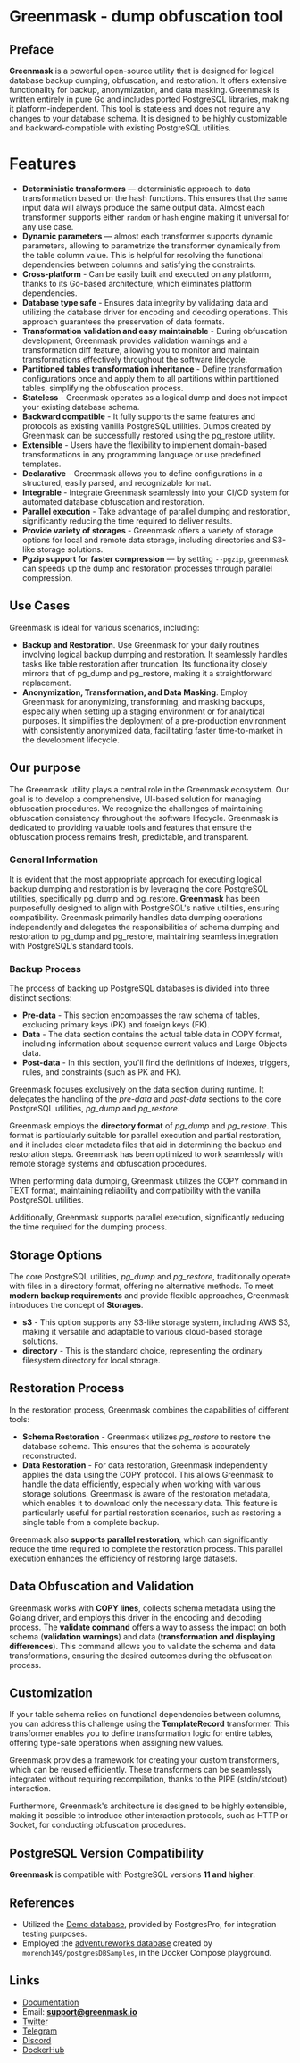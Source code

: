 # Greenmask - dump obfuscation tool

## Preface

**Greenmask** is a powerful open-source utility that is designed for logical database backup dumping,
obfuscation, and restoration. It offers extensive functionality for backup, anonymization, and data masking. Greenmask
is written entirely in pure Go and includes ported PostgreSQL libraries, making it platform-independent. This tool is
stateless and does not require any changes to your database schema. It is designed to be highly customizable and
backward-compatible with existing PostgreSQL utilities.

# Features

* **Deterministic transformers** — deterministic approach to data transformation based on the hash
  functions. This ensures that the same input data will always produce the same output data. Almost each transformer
  supports either `random` or `hash` engine making it universal for any use case.
* **Dynamic parameters** — almost each transformer supports dynamic parameters, allowing to parametrize the
  transformer dynamically from the table column value. This is helpful for resolving the functional dependencies
  between columns and satisfying the constraints.
* **Cross-platform** - Can be easily built and executed on any platform, thanks to its Go-based architecture,
  which eliminates platform dependencies.
* **Database type safe** - Ensures data integrity by validating data and utilizing the database driver for
  encoding and decoding operations. This approach guarantees the preservation of data formats.
* **Transformation validation and easy maintainable** - During obfuscation development, Greenmask provides validation
  warnings and a transformation diff feature, allowing you to monitor and maintain transformations effectively
  throughout the software lifecycle.
* **Partitioned tables transformation inheritance** - Define transformation configurations once and apply them to all
  partitions within partitioned tables, simplifying the obfuscation process.
* **Stateless** - Greenmask operates as a logical dump and does not impact your existing database schema.
* **Backward compatible** - It fully supports the same features and protocols as existing vanilla PostgreSQL utilities.
  Dumps created by Greenmask can be successfully restored using the pg_restore utility.
* **Extensible** - Users have the flexibility to implement domain-based transformations in any programming language or
  use predefined templates.
* **Declarative** - Greenmask allows you to define configurations in a structured, easily parsed, and recognizable
  format.
* **Integrable** - Integrate Greenmask seamlessly into your CI/CD system for automated database obfuscation and
  restoration.
* **Parallel execution** - Take advantage of parallel dumping and restoration, significantly reducing the time required
  to deliver results.
* **Provide variety of storages** - Greenmask offers a variety of storage options for local and remote data storage,
  including directories and S3-like storage solutions.
* **Pgzip support for faster compression** — by setting `--pgzip`, greenmask can speeds up the dump and restoration
processes through parallel compression.

## Use Cases

Greenmask is ideal for various scenarios, including:

* **Backup and Restoration**. Use Greenmask for your daily routines involving logical backup dumping and restoration. It
  seamlessly handles tasks like table restoration after truncation. Its functionality closely mirrors that of pg_dump
  and pg_restore, making it a straightforward replacement.
* **Anonymization, Transformation, and Data Masking**. Employ Greenmask for anonymizing, transforming, and masking
  backups, especially when setting up a staging environment or for analytical purposes. It simplifies the deployment of
  a pre-production environment with consistently anonymized data, facilitating faster time-to-market in the development
  lifecycle.

## Our purpose

The Greenmask utility plays a central role in the Greenmask ecosystem. Our goal is to develop a comprehensive, UI-based
solution for managing obfuscation procedures. We recognize the challenges of maintaining obfuscation consistency
throughout the software lifecycle. Greenmask is dedicated to providing valuable tools and features that ensure the
obfuscation process remains fresh, predictable, and transparent.

### General Information

It is evident that the most appropriate approach for executing logical backup dumping and restoration is by leveraging
the core PostgreSQL utilities, specifically pg_dump and pg_restore. **Greenmask** has been purposefully designed to
align with PostgreSQL's native utilities, ensuring compatibility. Greenmask primarily handles data dumping
operations independently and delegates the responsibilities of schema dumping and restoration to pg_dump and pg_restore,
maintaining seamless integration with PostgreSQL's standard tools.

### Backup Process

The process of backing up PostgreSQL databases is divided into three distinct sections:

* **Pre-data** - This section encompasses the raw schema of tables, excluding primary keys (PK) and foreign keys (FK).
* **Data** - The data section contains the actual table data in COPY format, including information about sequence
  current
  values and Large Objects data.
* **Post-data** - In this section, you'll find the definitions of indexes, triggers, rules, and constraints (such as PK
  and
  FK).

Greenmask focuses exclusively on the data section during runtime. It delegates the handling of the _pre-data_ and
_post-data_ sections to the core PostgreSQL utilities, _pg_dump_ and _pg_restore_.

Greenmask employs the **directory format** of _pg_dump_ and _pg_restore_. This format is particularly suitable for
parallel execution and partial restoration, and it includes clear metadata files that aid in determining the backup and
restoration steps. Greenmask has been optimized to work seamlessly with remote storage systems and obfuscation
procedures.

When performing data dumping, Greenmask utilizes the COPY command in TEXT format, maintaining reliability and
compatibility with the vanilla PostgreSQL utilities.

Additionally, Greenmask supports parallel execution, significantly reducing the time required for the dumping process.

## Storage Options

The core PostgreSQL utilities, _pg_dump_ and _pg_restore_, traditionally operate with files in a directory format,
offering no alternative methods. To meet **modern backup requirements** and provide flexible approaches,
Greenmask introduces the concept of **Storages**.

* **s3** - This option supports any S3-like storage system, including AWS S3, making it versatile and adaptable to
  various cloud-based storage solutions.
* **directory** - This is the standard choice, representing the ordinary filesystem directory for local storage.

## Restoration Process

In the restoration process, Greenmask combines the capabilities of different tools:

* **Schema Restoration** - Greenmask utilizes _pg_restore_ to restore the database schema. This ensures that the schema
  is accurately reconstructed.
* **Data Restoration** - For data restoration, Greenmask independently applies the data using the COPY protocol.
  This allows Greenmask to handle the data efficiently, especially when working with various storage solutions.
  Greenmask is aware of the restoration metadata, which enables it to download only the necessary data. This feature
  is particularly useful for partial restoration scenarios, such as restoring a single table from a complete backup.

Greenmask also **supports parallel restoration**, which can significantly reduce the time required to complete the
restoration process. This parallel execution enhances the efficiency of restoring large datasets.

## Data Obfuscation and Validation

Greenmask works with **COPY lines**, collects schema metadata using the Golang driver, and employs this driver in the
encoding and decoding process. The **validate command** offers a way to assess the impact on both schema
(**validation warnings**) and data (**transformation and displaying differences**). This command allows you to validate
the schema and data transformations, ensuring the desired outcomes during the obfuscation process.

## Customization

If your table schema relies on functional dependencies between columns, you can address this challenge using the
**TemplateRecord** transformer. This transformer enables you to define transformation logic for entire tables,
offering type-safe operations when assigning new values.

Greenmask provides a framework for creating your custom transformers, which can be reused efficiently. These
transformers can be seamlessly integrated without requiring recompilation, thanks to the PIPE (stdin/stdout)
interaction.

Furthermore, Greenmask's architecture is designed to be highly extensible, making it possible to introduce other
interaction protocols, such as HTTP or Socket, for conducting obfuscation procedures.

## PostgreSQL Version Compatibility

**Greenmask** is compatible with PostgreSQL versions **11 and higher**.

## References

* Utilized the  [Demo database](https://postgrespro.com/community/demodb), provided by PostgresPro, for integration
  testing purposes.
* Employed the [adventureworks database](https://github.com/morenoh149/postgresDBSamples) created
  by `morenoh149/postgresDBSamples`, in the Docker Compose playground.

## Links

* [Documentation](https://greenmask.io)
* Email: **support@greenmask.io**
* [Twitter](https://twitter.com/GreenmaskIO)
* [Telegram](https://t.me/greenmask_community)
* [Discord](https://discord.com/invite/rKBKvDECfd)
* [DockerHub](https://hub.docker.com/r/greenmask/greenmask)
